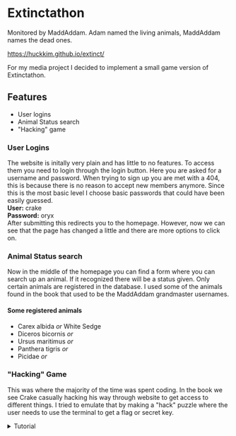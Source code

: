 # Extinctathon
 Monitored by MaddAddam. Adam named the living animals, MaddAddam names the dead ones. 

https://huckkim.github.io/extinct/

For my media project I decided to implement a small game version of Extinctathon.

## Features 
- User logins
- Animal Status search
- "Hacking" game

### User Logins
The website is initally very plain and has little to no features. To access them you need to login through the login button. Here you are asked for a username and password. When trying to sign up you are met with a 404, this is because there is no reason to accept new members anymore.
Since this is the most basic level I choose basic passwords that could have been easily guessed.  
**User:** crake  
**Password:** oryx  
After submitting this redirects you to the homepage. However, now we can see that the page has changed a little and there are more options to click on.  

### Animal Status search
Now in the middle of the homepage you can find a form where you can search up an animal. If it recognized there will be a status given. Only certain animals are registered in the database. I used some of the animals found in the book that used to be the MaddAddam grandmaster usernames.  

#### Some registered animals
- Carex albida _or_ White Sedge
- Diceros bicornis _or_ 
- Ursus maritimus _or_ 
- Panthera tigris _or_ 
- Picidae _or_ 

### "Hacking" Game
This was where the majority of the time was spent coding. In the book we see Crake casually hacking his way through website to get access to different things. I tried to emulate that by making a "hack" puzzle where the user needs to use the terminal to get a flag or secret key.


<details><summary>Tutorial</summary>
<p>
To begin you need to type `help`
</p>
</details>
